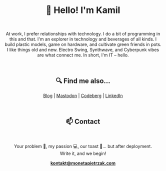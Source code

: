 <h1 align="center">🙂 Hello! I'm Kamil</h1>
<br>
<p align="center">
At work, I prefer relationships with technology. I do a bit of programming in this and that.
I'm an explorer in technology and beverages of all kinds.
I build plastic models, game on hardware, and cultivate green friends in pots.
I like things old and new. Electro Swing, Synthwave, and Cyberpunk vibes are what connect me. In short, I'm IT – hello.
</p>
<br>
<h2 align="center">🔍 Find me also...</h2>
<p align="center">
  <a href="https://monetapietrzak.com">Blog</a> |
  <a href="https://mastodon.social/@MonetaPietrzak">Mastodon</a> |
  <a href="https://codeberg.org/KamilPietrzak">Codeberg</a> |
  <a href="https://www.linkedin.com/in/kamil-pietrzak-wroc/" alt="Link to profile Kamil Pietrzak 'Moneta' in LinkedIn.">LinkedIn</a>
</p>
<br>
<h2 align="center">📫 Contact</h2>
<br>
<p align="center">Your problem 🌟, my passion 💻, our toast 🥂... but after deployment. <br>
Write it, and we begin!
</p>
<p align="center"><a href="mailto:kontakt@monetapietrzak.com"><b>kontakt@monetapietrzak.com</b></a></p>
